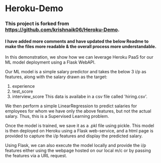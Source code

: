 # Heroku-Demo
### This project is forked from https://github.com/krishnaik06/Heroku-Demo.
#### I have added more comments and have updated the below Readme to make the files more readable & the overall process more understandable.

In this demonstration, we show how we can leverage Heroku PaaS for our ML model deployment using a Flask WebAPI.

Our ML model is a simple salary predictor and takes the below 3 i/p as features, along with the salary drawn as the target:
1. experience
2. test_score
3. interview_score
This data is availabe in a csv file called 'hiring.csv'.

We then perform a simple LinearRegression to predict salaries for employees for whom we have only the above features, but not the actual salary. Thus, this is a Supervised Learning problem.

Once the model is trained, we save it as a .pkl file using pickle. This model is then deployed on Heroku using a Flask web-service, and a html page is provided to capture the i/p features and display the predicted salary.

Using Flask, we can also execute the model locally and provide the i/p features either using the webpage hosted on our local m/c or by passing the features via a URL request.
